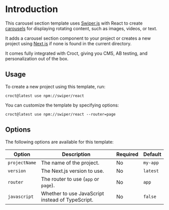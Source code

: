 # Introduction

This carousel section template uses [Swiper.js](https://swiperjs.com/) with React to
create [carousels](https://croct.com/templates/interface/section/carousel-section) for displaying rotating content, such
as images, videos, or text.

It adds a carousel section component to your project or creates a new project
using [Next.js](https://nextjs.org/?utm_source=croct) if none is found in the current directory.

It comes fully integrated with Croct, giving you CMS, AB testing, and personalization out of the box.

## Usage

To create a new project using this template, run:

```croct-cmd
croct@latest use npm://swiper/react
```

You can customize the template by specifying options:

```croct-cmd
croct@latest use npm://swiper/react --router=page
```

## Options

The following options are available for this template:

| Option        | Description                                      | Required | Default  |
|---------------|--------------------------------------------------|----------|----------|
| `projectName` | The name of the project.                         | No       | `my-app` |
| `version`     | The Next.js version to use.                      | No       | `latest` |
| `router`      | The router to use (`app` or `page`).             | No       | `app`    |
| `javascript`  | Whether to use JavaScript instead of TypeScript. | No       | `false`  |
